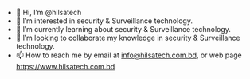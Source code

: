 - 👋 Hi, I’m @hilsatech
- 👀 I’m interested in security & Surveillance technology. 
- 🌱 I’m currently learning about security & Surveillance technology.
- 💞️ I’m looking to collaborate my knowledge in security & Surveillance technology.
- 📫 How to reach me by email at info@hilsatech.com.bd, or web page https://www.hilsatech.com.bd

<!---
hilsatech/hilsatech is a ✨ special ✨ repository because its `README.md` (this file) appears on your GitHub profile.
You can click the Preview link to take a look at your changes.
--->
